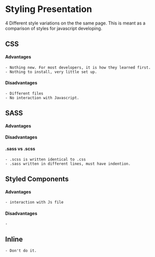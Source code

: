 # Styling Presentation
4 Different style variations on the the same page. This is meant as a comparison of styles for javascript developing.

## CSS

#### Advantages
    - Nothing new. For most developers, it is how they learned first.
    - Nothing to install, very little set up.

#### Disadvantages
    - Different files
    - No interaction with Javascript. 

## SASS

#### Advantages

#### Disadvantages

#### .sass vs .scss
    - .scss is written identical to .css
    - .sass written in different lines, must have indention.

## Styled Components

#### Advantages
    - interaction with Js file

#### Disadvantages
    - 

## Inline
    - Don't do it. 